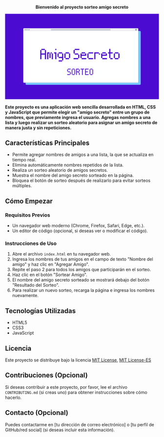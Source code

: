 <p align="center"><strong>Bienvenido al proyecto sorteo amigo secreto</strong></p>

![banner amigo secreto](assets/banner-proyecto.png)

**Este proyecto es una aplicación web sencilla desarrollada en HTML, CSS y JavaScript que permite elegir un "amigo secreto" entre un grupo de nombres, que previamente ingresa el usuario.  Agregas nombres a una lista y luego realizar un sorteo aleatorio para asignar un amigo secreto de manera justa y sin repeticiones.**

## Características Principales

*   Permite agregar nombres de amigos a una lista, la que se actualiza en tiempo real.
*   Elimina automáticamente nombres repetidos de la lista.
*   Realiza un sorteo aleatorio de amigos secretos.
*   Muestra el nombre del amigo secreto sorteado en la página.
*   Bloquea el botón de sorteo después de realizarlo para evitar sorteos múltiples.

## Cómo Empezar

### Requisitos Previos

*   Un navegador web moderno (Chrome, Firefox, Safari, Edge, etc.).
*   Un editor de código (opcional, si deseas ver o modificar el código).

### Instrucciones de Uso

1.  Abre el archivo `index.html` en tu navegador web.
2.  Ingresa los nombres de tus amigos en el campo de texto "Nombre del amigo" y haz clic en "Agregar Amigo".
3.  Repite el paso 2 para todos los amigos que participarán en el sorteo.
4.  Haz clic en el botón "Sortear Amigo".
5.  El nombre del amigo secreto sorteado se mostrará debajo del botón "Resultado del Sorteo".
6.  Para realizar un nuevo sorteo, recarga la página e ingresa los nombres nuevamente.

## Tecnologías Utilizadas

*   HTML5
*   CSS3
*   JavaScript

## Licencia

Este proyecto se distribuye bajo la licencia [MIT License](LICENSE), [MIT License-ES](LICENSE-ES.md)

## Contribuciones (Opcional)

Si deseas contribuir a este proyecto, por favor, lee el archivo `CONTRIBUTING.md` (si creas uno) para obtener instrucciones sobre cómo hacerlo.

## Contacto (Opcional)

Puedes contactarme en [tu dirección de correo electrónico] o [tu perfil de GitHub/red social] (si deseas incluir esta información).
